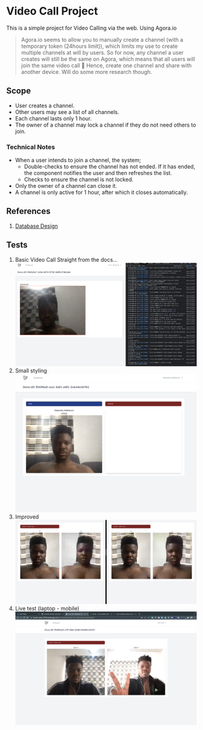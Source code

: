# Video Call Project
This is a simple project for Video Calling via the web. Using Agora.io

> Agora.io seems to allow you to manually create a channel (with a temporary token (24hours limit)), which limits my use to create multiple channels at will by users.
> So for now, any channel a user creates will still be the same on Agora, which means that all users will join the same video call 🤢 Hence, create one channel and share with another device.
> Will do some more research though.

## Scope
- User creates a channel.
- Other users may see a list of all channels.
- Each channel lasts only 1 hour.
- The owner of a channel may lock a channel if they do not need others to join.

### Technical Notes
- When a user intends to join a channel, the system;
  - Double-checks to ensure the channel has not ended. If it has ended, the component notifies the user and then refreshes the list.
  - Checks to ensure the channel is not locked.
- Only the owner of a channel can close it.
- A channel is only active for 1 hour, after which it closes automatically.

## References
1. [Database Design](https://dbdiagram.io/d/61ceb4b03205b45b73d2ab20)

## Tests
1. Basic Video Call
   Straight from the docs...
   ![Test 1](public/test1.png)
2. Small styling
   ![Test 2](public/test2.png)
3. Improved
   ![Test 3](public/test3.png)
4. Live test (laptop - mobile)
   ![Test 4](public/test4.png)
